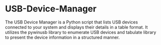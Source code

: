 # USB-Device-Manager
The USB Device Manager is a Python script that lists USB devices connected to your system and displays their details in a table format. It utilizes the pywinusb library to enumerate USB devices and tabulate library to present the device information in a structured manner.
